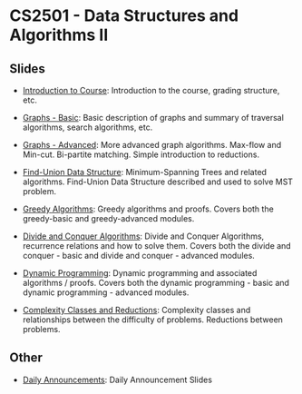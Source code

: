 CS2501 - Data Structures and Algorithms II
===============================

<a name="introduction"></a>Slides
--------------------------------------- 


- [Introduction to Course](./courseintroduction.pptx): Introduction to the course, grading structure, etc.

- [Graphs - Basic](./graphs-basic.pptx): Basic description of graphs and summary of traversal algorithms, search algorithms, etc.

- [Graphs - Advanced](./graphs-advanced.pptx): More advanced graph algorithms. Max-flow and Min-cut. Bi-partite matching. Simple introduction to reductions.

- [Find-Union Data Structure](./find-union.pptx): Minimum-Spanning Trees and related algorithms. Find-Union Data Structure described and used to solve MST problem. 

- [Greedy Algorithms](./greedy.pptx): Greedy algorithms and proofs. Covers both the greedy-basic and greedy-advanced modules.

- [Divide and Conquer Algorithms](./divideandconquer.pptx): Divide and Conquer Algorithms, recurrence relations and how to solve them. Covers both the divide and conquer - basic and divide and conquer - advanced modules.

- [Dynamic Programming](./dynamicprogramming.pptx): Dynamic programming and associated algorithms / proofs. Covers both the dynamic programming - basic and dynamic programming - advanced modules.

- [Complexity Classes and Reductions](./reductions.pptx): Complexity classes and relationships between the difficulty of problems. Reductions between problems. 

<a name="introduction"></a>Other
--------------------------------------- 

- [Daily Announcements](./dailyAnnouncements.pptx): Daily Announcement Slides
